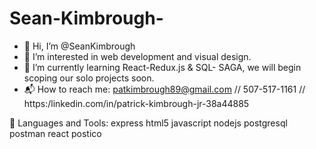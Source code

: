 # Sean-Kimbrough-

* 👋 Hi, I’m @SeanKimbrough
* 🤖 I’m interested in web development and visual design.
* 🌱 I’m currently learning React-Redux.js & SQL- SAGA, we will begin scoping our solo projects soon.
* 📬 How to reach me: patkimbrough89@gmail.com // 507-517-1161 // https:/linkedin.com/in/patrick-kimbrough-jr-38a44885

 🧰 Languages and Tools:
 express  html5  javascript  nodejs  postgresql  postman  react postico 
